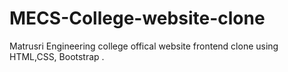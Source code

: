 # MECS-College-website-clone
 Matrusri Engineering college offical website frontend clone using HTML,CSS, Bootstrap .

